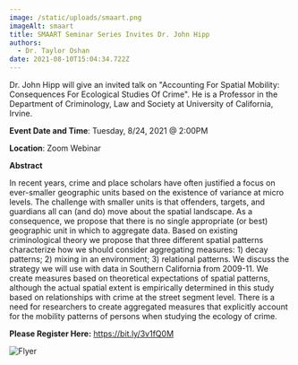 ```yaml
---
image: /static/uploads/smaart.png
imageAlt: smaart
title: SMAART Seminar Series Invites Dr. John Hipp
authors:
  - Dr. Taylor Oshan
date: 2021-08-10T15:04:34.722Z
---
```



Dr. John Hipp will give an invited talk on "Accounting For Spatial Mobility: Consequences For Ecological Studies Of Crime". He is a Professor in the Department of Criminology, Law and Society at University of California, Irvine.

**Event Date and Time**: Tuesday, 8/24, 2021 @ 2:00PM

**Location**: Zoom Webinar

**Abstract**

In recent years, crime and place scholars have often justified a focus on ever-smaller geographic units based on the existence of variance at micro levels. The challenge with smaller units is that offenders, targets, and guardians all can (and do) move about the spatial landscape. As a consequence, we propose that there is no single appropriate (or best) geographic unit in which to aggregate data. Based on existing criminological theory we propose that three different spatial patterns characterize how we should consider aggregating measures: 1) decay patterns; 2) mixing in an environment; 3) relational patterns. We discuss the strategy we will use with data in Southern California from 2009-11. We create measures based on theoretical expectations of spatial patterns, although the actual spatial extent is empirically determined in this study based on relationships with crime at the street segment level. There is a need for researchers to create aggregated measures that explicitly account for the mobility patterns of persons when studying the ecology of crime.

**Please Register Here:** <https://bit.ly/3v1fQ0M>



![Flyer](/static/uploads/smaart_hipp.png "test")
